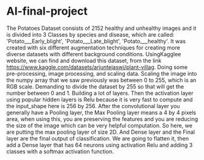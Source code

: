 # AI-final-project
 The Potatoes Dataset consists of 2152 healthy and unhealthy images and it is divided into 3 Classes by species and disease, which are called: 'Potato___Early_blight', 'Potato___Late_blight', 'Potato___healthy'.  It was created with six different augmentation techniques for creating more diverse datasets with different background conditions.  UsingKagglee website, we can find and download this dataset, from the link https://www.kaggle.com/datasets/arjuntejaswi/plant-villag. 
Doing some pre-processing, image processing, and scaling data. Scaling the image into the numpy array that we saw previously was between 0 to 255, which is an RGB scale. Demanding to divide the dataset by 255 so that will get the number between 0 and 1.
Building a lot of layers. Then the activation layer using popular hidden layers is Relu because it is very fast to compute and the input_shape here is 256 by 256. 
After the convolutional layer you generally have a Pooling layer, the Max Pooling layer means a 4 by 4 pixels area, when using this, you are preserving the features and you are reducing the size of the image which can be very helpful computation. So here, we are putting the max pooling layer of size 2D. And Dense layer and the Final layer are the final output of classification. We are going to flatten it, then add a Dense layer that has 64 neurons using activation Relu and adding 3 classes with a softmax activation function. 

